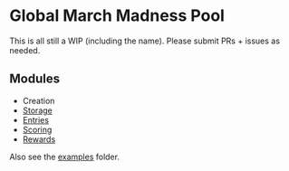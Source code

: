 # Global March Madness Pool

This is all still a WIP (including the name). Please submit PRs + issues as needed.

## Modules

- Creation
- [Storage](./storage)
- [Entries](./entries)
- [Scoring](./scoring)
- [Rewards](./rewards)

Also see the [examples](./examples) folder.
